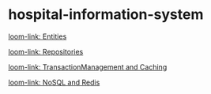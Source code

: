 # hospital-information-system

[loom-link: Entities](https://www.loom.com/share/2f3b2bf4145d4ac9a3e9413ea722cff4)

[loom-link: Repositories](https://www.loom.com/share/e3feab10b5194297862d8c7f93deabb3)

[loom-link: TransactionManagement and Caching](https://www.loom.com/share/bd0a4a5158754979b080c3e52dccd259)

[loom-link: NoSQL and Redis](https://www.loom.com/share/18911d759a1f4c92bb7d03b1539e9b74)